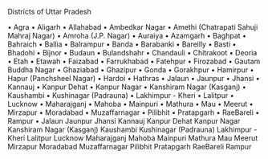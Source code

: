 Districts of Uttar Pradesh

• Agra
• Aligarh
• Allahabad
• Ambedkar Nagar
• Amethi (Chatrapati Sahuji Mahraj Nagar)
• Amroha (J.P. Nagar)
• Auraiya
• Azamgarh
• Baghpat
• Bahraich
• Ballia
• Balrampur
• Banda
• Barabanki
• Bareilly
• Basti
• Bhadohi
• Bijnor
• Budaun
• Bulandshahr
• Chandauli
• Chitrakoot
• Deoria
• Etah
• Etawah
• Faizabad
• Farrukhabad
• Fatehpur
• Firozabad
• Gautam Buddha Nagar
• Ghaziabad
• Ghazipur
• Gonda
• Gorakhpur
• Hamirpur
• Hapur (Panchsheel Nagar)
• Hardoi
• Hathras
•     Jalaun
•         Jaunpur
•             Jhansi
•                 Kannauj
•                     Kanpur Dehat
•                         Kanpur Nagar
•                             Kanshiram Nagar (Kasganj)
•                                 Kaushambi
•                                     Kushinagar (Padrauna)
•            Lakhimpur - Kheri
•                                             Lalitpur
•                                                 Lucknow
•                                                     Maharajganj
•                 Mahoba
•                                                             Mainpuri
•                                                                 Mathura
•                                                                     Mau
•                                                                         Meerut
•                                                                             Mirzapur
•                                                                                 Moradabad
•                                                                                     Muzaffarnagar
•                                                                                         Pilibhit
•                                                                                             Pratapgarh
•                                                                                                 RaeBareli
•                                                                                                     Rampur
•        Jalaun
    Jaunpur
    Jhansi
    Kannauj
    Kanpur Dehat
    Kanpur Nagar
    Kanshiram Nagar (Kasganj)
    Kaushambi
    Kushinagar (Padrauna)
    Lakhimpur - Kheri
    Lalitpur
    Lucknow
    Maharajganj
    Mahoba
    Mainpuri
    Mathura
    Mau
    Meerut
    Mirzapur
    Moradabad
    Muzaffarnagar
    Pilibhit
    Pratapgarh
    RaeBareli
    Rampur                                                                                               
